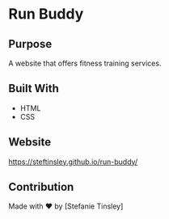 # Run Buddy

## Purpose
A website that offers fitness training services.

## Built With
* HTML
* CSS

## Website
https://steftinsley.github.io/run-buddy/

## Contribution
Made with ❤️ by [Stefanie Tinsley]
